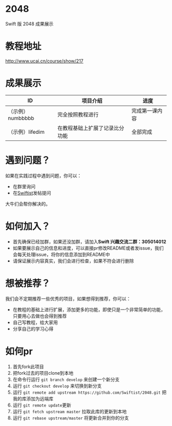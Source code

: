 2048
====

Swift 版 2048 成果展示

# 教程地址

http://www.ucai.cn/course/show/217

# 成果展示

ID|项目介绍|进度
---|---|---
（示例）numbbbbb|完全按照教程进行|完成第一课内容
（示例）lifedim|在教程基础上扩展了记录比分功能|全部完成

# 遇到问题？

如果在实践过程中遇到问题，你可以：

* 在群里询问
* 在[Swiftist](http://www.swiftist.org)发帖提问

大牛们会帮你解决的。

# 如何加入？

* 首先确保已经加群，如果还没加群，请加入**Swift 兴趣交流二群：305014012**
* 如果要展示自己的信息和进度，可以直接pr修改README或者发issue，我们会每天处理issue，将你的信息添加到README中
* 请保证展示内容真实，我们会进行检查，如果不符会进行删除

# 想被推荐？

我们会不定期推荐一些优秀的项目，如果想得到推荐，你可以：

* 在教程的基础上进行扩展，添加更多的功能，即使只是一个非常简单的功能，只要用心去做也会得到推荐
* 自己写教程，给大家用
* 分享自己的学习心得

# 如何pr

1. 首先fork此项目
2. 把fork过去的项目clone到本地
3. 在命令行运行 `git branch develop` 来创建一个新分支
4. 运行 `git checkout develop` 来切换到新分支
5. 运行 `git remote add upstream https://github.com/Swiftist/2048.git` 把我的库添加为远端库
6. 运行 `git remote update`更新
7. 运行 `git fetch upstream master` 拉取此库的更新到本地
8. 运行 `git rebase upstream/master` 将更新合并到你的分支

